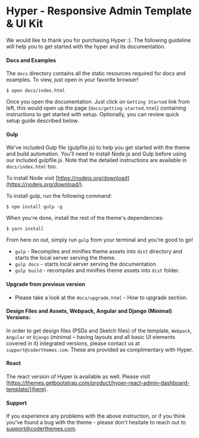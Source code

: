 # Hyper - Responsive Admin Template & UI Kit
We would like to thank you for purchasing Hyper :). The following guideline will help you to get started with the hyper and its documentation.

#### Docs and Examples

The `docs` directory contains all the static resources required for docs and examples. To view, just open in your favorite browser!

```
$ open docs/index.html
```
Once you open the documentation. Just click on `Getting Started` link from left, this would open up the page (`docs/getting-started.html`) containing instructions to get started with setup. Optionally, you can review quick setup guide described below.

#### Gulp

We've included Gulp file (gulpfile.js) to help you get started with the theme and build automation. You'll need to install Node.js and Gulp before using our included gulpfile.js. Note that the detailed instructions are available in `docs/index.html` too.

To install Node visit [https://nodejs.org/download](https://nodejs.org/download/).

To install gulp, run the following command:

```
$ npm install gulp -g
```

When you're done, install the rest of the theme's dependencies:

```
$ yarn install
```

From here on out, simply run `gulp` from your terminal and you're good to go!

+ `gulp` - Recompiles and minifies theme assets into `dist` directory and starts the local server serving the theme.
+ `gulp docs` - starts local server serving the documentation.
+ `gulp build` - recompiles and minifies theme assets into `dist` folder.


#### Upgrade from previous version
+ Please take a look at the `docs/upgrade.html` - How to upgrade section.


#### Design Files and Assets, Webpack, Angular and Django (Minimal) Versions:
In order to get design files (PSDs and Sketch files) of the template, `Webpack`, `Angular` or `Django` (minimal – having layouts and all basic UI elements covered in it) integrated versions, please contact us at `support@coderthemes.com`. These are provided as complimentary with Hyper.

#### React
The react version of Hyper is available as well. Please visit [https://themes.getbootstrap.com/product/hyper-react-admin-dashboard-template/](here).

#### Support

If you experience any problems with the above instruction, or if you think you've found a bug with the theme - please don't hesitate to reach out to support@coderthemes.com.

